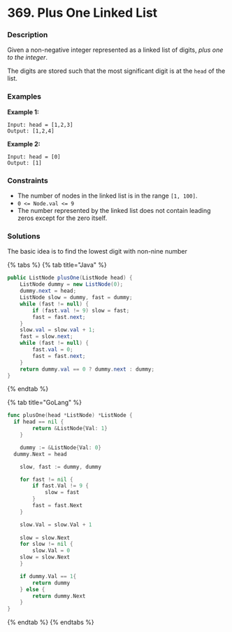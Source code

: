 # 369. Plus One Linked List

### Description

Given a non-negative integer represented as a linked list of digits, _plus one to the integer_.

The digits are stored such that the most significant digit is at the `head` of the list.

### Examples

**Example 1:**

```text
Input: head = [1,2,3]
Output: [1,2,4]
```

**Example 2:**

```text
Input: head = [0]
Output: [1]

```

### **Constraints**

* The number of nodes in the linked list is in the range `[1, 100]`.
* `0 <= Node.val <= 9`
* The number represented by the linked list does not contain leading zeros except for the zero itself.

### Solutions

The basic idea is to find the lowest digit with non-nine number

{% tabs %}
{% tab title="Java" %}
```java
public ListNode plusOne(ListNode head) {
    ListNode dummy = new ListNode(0);
    dummy.next = head;
    ListNode slow = dummy, fast = dummy;
    while (fast != null) {
        if (fast.val != 9) slow = fast;
        fast = fast.next;
    }
    slow.val = slow.val + 1;
    fast = slow.next;
    while (fast != null) {
        fast.val = 0;
        fast = fast.next;
    }
    return dummy.val == 0 ? dummy.next : dummy;
}
```
{% endtab %}

{% tab title="GoLang" %}
```go
func plusOne(head *ListNode) *ListNode {
  if head == nil {
		return &ListNode{Val: 1}
	}

	dummy := &ListNode{Val: 0}
  dummy.Next = head

	slow, fast := dummy, dummy

	for fast != nil {
		if fast.Val != 9 {
			slow = fast
		}
		fast = fast.Next
	}

	slow.Val = slow.Val + 1
    
	slow = slow.Next
	for slow != nil {
		slow.Val = 0
    slow = slow.Next
	}

	if dummy.Val == 1{
		return dummy
	} else {
		return dummy.Next
	}
}
```
{% endtab %}
{% endtabs %}


